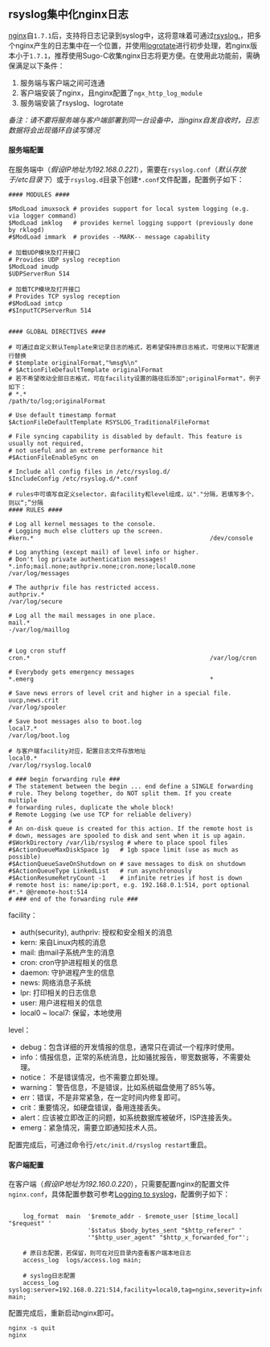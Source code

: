 ## rsyslog集中化nginx日志

[nginx](http://nginx.org/)自`1.7.1`后，支持将日志记录到syslog中，这将意味着可通过[rsyslog.](http://www.rsyslog.com/)，把多个nginx产生的日志集中在一个位置，并使用[logrotate](https://github.com/logrotate/logrotate)进行初步处理，若nginx版本小于`1.7.1`，推荐使用Sugo-C收集nginx日志将更方便。在使用此功能前，需确保满足以下条件：

1. 服务端与客户端之间可连通
2. 客户端安装了nginx，且nginx配置了`ngx_http_log_module`
3. 服务端安装了rsyslog、logrotate

*备注：请不要将服务端与客户端部署到同一台设备中，当nginx自发自收时，日志数据将会出现循环自读写情况*

#### 服务端配置

在服务端中（*假设IP地址为192.168.0.221*），需要在`rsyslog.conf`（*默认存放于/etc目录下*）或于`rsyslog.d`目录下创建`*.conf`文件配置，配置例子如下：

```
#### MODULES ####

$ModLoad imuxsock # provides support for local system logging (e.g. via logger command)
$ModLoad imklog   # provides kernel logging support (previously done by rklogd)
#$ModLoad immark  # provides --MARK-- message capability

# 加载UDP模块及打开接口
# Provides UDP syslog reception
$ModLoad imudp
$UDPServerRun 514

# 加载TCP模块及打开接口
# Provides TCP syslog reception
#$ModLoad imtcp
#$InputTCPServerRun 514


#### GLOBAL DIRECTIVES ####

# 可通过自定义默认Template来记录日志的格式，若希望保持原日志格式，可使用以下配置进行替换
# $template originalFormat,"%msg%\n"
# $ActionFileDefaultTemplate originalFormat
# 若不希望改动全部日志格式，可在facility设置的路径后添加";originalFormat"，例子如下：
# *.*													/path/to/log;originalFormat

# Use default timestamp format
$ActionFileDefaultTemplate RSYSLOG_TraditionalFileFormat

# File syncing capability is disabled by default. This feature is usually not required,
# not useful and an extreme performance hit
#$ActionFileEnableSync on

# Include all config files in /etc/rsyslog.d/
$IncludeConfig /etc/rsyslog.d/*.conf

# rules中可填写自定义selector，由facility和level组成，以"."分隔，若填写多个，则以“;”分隔
#### RULES ####

# Log all kernel messages to the console.
# Logging much else clutters up the screen.
#kern.*                                                 /dev/console

# Log anything (except mail) of level info or higher.
# Don't log private authentication messages!
*.info;mail.none;authpriv.none;cron.none;local0.none    /var/log/messages

# The authpriv file has restricted access.
authpriv.*                                              /var/log/secure

# Log all the mail messages in one place.
mail.*                                                  -/var/log/maillog


# Log cron stuff
cron.*                                                  /var/log/cron

# Everybody gets emergency messages
*.emerg                                                 *

# Save news errors of level crit and higher in a special file.
uucp,news.crit                                          /var/log/spooler

# Save boot messages also to boot.log
local7.*                                                /var/log/boot.log

# 与客户端facility对应，配置日志文件存放地址
local0.*                                                /var/log/rsyslog.local0

# ### begin forwarding rule ###
# The statement between the begin ... end define a SINGLE forwarding
# rule. They belong together, do NOT split them. If you create multiple
# forwarding rules, duplicate the whole block!
# Remote Logging (we use TCP for reliable delivery)
#
# An on-disk queue is created for this action. If the remote host is
# down, messages are spooled to disk and sent when it is up again.
#$WorkDirectory /var/lib/rsyslog # where to place spool files
#$ActionQueueMaxDiskSpace 1g   # 1gb space limit (use as much as possible)
#$ActionQueueSaveOnShutdown on # save messages to disk on shutdown
#$ActionQueueType LinkedList   # run asynchronously
#$ActionResumeRetryCount -1    # infinite retries if host is down
# remote host is: name/ip:port, e.g. 192.168.0.1:514, port optional
#*.* @@remote-host:514
# ### end of the forwarding rule ###
```

facility：

* auth(security), authpriv: 授权和安全相关的消息
* kern: 来自Linux内核的消息
* mail: 由mail子系统产生的消息
* cron: cron守护进程相关的信息
* daemon: 守护进程产生的信息
* news: 网络消息子系统
* lpr: 打印相关的日志信息
* user: 用户进程相关的信息
* local0 ~ local7: 保留，本地使用

level：

* debug：包含详细的开发情报的信息，通常只在调试一个程序时使用。
* info：情报信息，正常的系统消息，比如骚扰报告，带宽数据等，不需要处理。
* notice： 不是错误情况，也不需要立即处理。
* warning： 警告信息，不是错误，比如系统磁盘使用了85%等。
* err：错误，不是非常紧急，在一定时间内修复即可。
* crit：重要情况，如硬盘错误，备用连接丢失。
* alert：应该被立即改正的问题，如系统数据库被破坏，ISP连接丢失。
* emerg：紧急情况，需要立即通知技术人员。

配置完成后，可通过命令行`/etc/init.d/rsyslog restart`重启。

#### 客户端配置

在客户端（*假设IP地址为192.160.0.220*），只需要配置nginx的配置文件`nginx.conf`，具体配置参数可参考[Logging to syslog](http://nginx.org/en/docs/syslog.html)，配置例子如下：


```
	
	log_format  main  '$remote_addr - $remote_user [$time_local] "$request" '
                      '$status $body_bytes_sent "$http_referer" '
                      '"$http_user_agent" "$http_x_forwarded_for"';

	# 原日志配置，若保留，则可在对应目录内查看客户端本地日志
    access_log  logs/access.log main;

    # syslog日志配置
    access_log  syslog:server=192.168.0.221:514,facility=local0,tag=nginx,severity=info main;

```

配置完成后，重新启动nginx即可。

```
nginx -s quit
nginx
```
